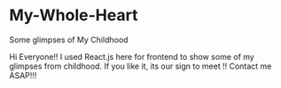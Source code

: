 # My-Whole-Heart
Some glimpses of My Childhood

Hi Everyone!! I used React.js here for frontend to show some of my glimpses from childhood. If you like it, its our sign to meet !! Contact me ASAP!!!
